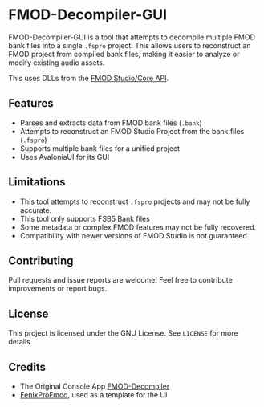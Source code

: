 # FMOD-Decompiler-GUI

FMOD-Decompiler-GUI is a tool that attempts to decompile multiple FMOD bank files into a single `.fspro` project. This allows users to reconstruct an FMOD project from compiled bank files, making it easier to analyze or modify existing audio assets.<br>


This uses DLLs from the [FMOD Studio/Core API](https://fmod.com/download#fmodengine).

## Features
- Parses and extracts data from FMOD bank files (`.bank`)
- Attempts to reconstruct an FMOD Studio Project from the bank files (`.fspro`)
- Supports multiple bank files for a unified project
- Uses AvaloniaUI for its GUI

## Limitations
- This tool attempts to reconstruct `.fspro` projects and may not be fully accurate.
- This tool only supports FSB5 Bank files
- Some metadata or complex FMOD features may not be fully recovered.
- Compatibility with newer versions of FMOD Studio is not guaranteed.

## Contributing
Pull requests and issue reports are welcome! Feel free to contribute improvements or report bugs.

## License
This project is licensed under the GNU License. See `LICENSE` for more details.

## Credits
- The Original Console App [FMOD-Decompiler](https://github.com/doggywatty/FMOD-Decompiler)
- [FenixProFmod](https://github.com/M0n7y5/FenixProFmod), used as a template for the UI
